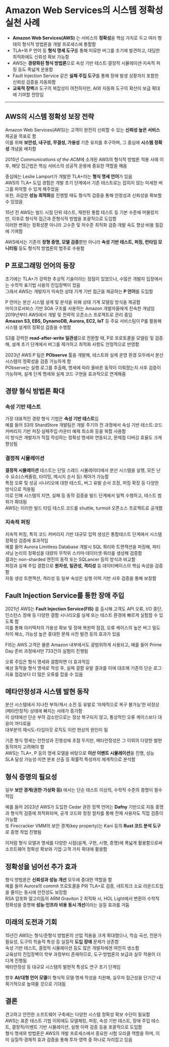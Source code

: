 # Amazon Web Services의 시스템 정확성 실천 사례


* **Amazon Web Services(AWS)** 는 서비스의 **정확성**을 핵심 가치로 두고 여러 형태의 형식적 방법론을 개발 프로세스에 통합함
* TLA+와 P 언어 등 **형식 명세 도구**를 통해 미묘한 버그를 조기에 발견하고, 대담한 최적화에도 신뢰성 확보 가능함
* AWS는 **경량화된 형식 방법론**으로 속성 기반 테스트·결정적 시뮬레이션·지속적 퍼징 등도 폭넓게 운용함
* Fault Injection Service 같은 **실패 주입 도구**를 통해 장애 발생 상황까지 포함한 신뢰성 검증을 자동화함
* **교육적 장벽**과 도구의 복잡성이 여전하지만, AI와 자동화 도구의 확산이 보급 확대에 기여할 전망임

---

AWS의 시스템 정확성 보장 전략
------------------

Amazon Web Services(AWS)는 고객이 완전히 신뢰할 수 있는 **신뢰성 높은 서비스** 제공을 목표로 함  
이를 위해 **보안성, 내구성, 무결성, 가용성** 기준 유지를 추구하며, 그 중심에 **시스템 정확성** 개념을 배치함

2015년 *Communications of the ACM*에 소개된 AWS의 형식적 방법론 적용 사례 이후, 해당 접근법은 핵심 서비스의 성공적 운용에 중요한 역할을 해옴

중심에는 Leslie Lamport가 개발한 TLA+라는 **형식 명세 언어**가 있음  
AWS의 TLA+ 도입 경험은 개발 초기 단계에서 기존 테스트로는 잡히지 않는 미세한 버그를 파악할 수 있게 해주었음  
또한, 과감한 **성능 최적화**를 진행할 때도 형식적 검증을 통해 안정성과 신뢰성을 확보할 수 있었음

15년 전 AWS는 빌드 시점 단위 테스트, 제한된 통합 테스트 등 기본 수준에 머물렀지만, 이후로 형식적 접근과 준형식적 방법을 포괄적으로 도입함  
이러한 변화는 정확성뿐 아니라 고수준 및 저수준 최적화 검증·개발 속도 향상·비용 절감에 기여함

AWS에서는 기존의 **정형 증명, 모델 검증**뿐만 아니라 **속성 기반 테스트, 퍼징, 런타임 모니터링** 등도 형식적 방법론의 범주로 수용함

P 프로그래밍 언어의 등장
--------------

초기에는 TLA+가 강력한 추상적 기술이라는 장점이 있었으나, 수많은 개발자 입장에서는 수학적 표기법 사용의 진입장벽이 컸음  
그래서 AWS는 개발자가 익숙한 상태 기계 기반 접근을 제공하는 **P 언어**를 도입함

P 언어는 분산 시스템 설계 및 분석을 위해 상태 기계 모델링 방식을 제공함  
마이크로서비스 기반 SOA 구조를 사용하는 Amazon 개발자들에게 친숙한 개념임  
2019년부터 AWS에서 개발 및 전략적 오픈소스 프로젝트로 관리 중임  
**Amazon S3, EBS, DynamoDB, Aurora, EC2, IoT** 등 주요 서비스팀이 P를 활용해 시스템 설계의 정확성 검증을 수행함

S3를 강력한 **read-after-write 일관성**으로 전환할 때, P로 프로토콜을 모델링 및 검증해, 설계 초기 단계에서 버그를 제거하고 최적화 사항도 안정적으로 반영함

2023년 AWS P 팀은 **PObserve** 툴을 개발해, 테스트와 실제 운영 환경 모두에서 분산 시스템의 정확성을 검증 가능하게 함  
PObserve는 실행 로그를 추출해, 명세에 따라 올바른 동작이 이뤄졌는지 사후 검증이 가능하며, 설계 단계 명세와 실제 코드 구현을 효과적으로 연계해줌

경량 형식 방법론 확대
------------

### 속성 기반 테스트

가장 대표적인 경량 형식 기법은 **속성 기반 테스트**임  
예를 들어 S3의 ShardStore 개발팀은 개발 주기의 전 과정에서 속성 기반 테스트·코드 커버리지 기반 퍼징·실패주입·카운터 예제 최소화 등을 복합 사용함  
이 방식은 개발자가 직접 작성하는 정확성 명세와 연동되고, 문제점 디버깅 효율도 크게 향상됨

### 결정적 시뮬레이션

**결정적 시뮬레이션** 테스트는 단일 스레드 시뮬레이터에서 분산 시스템을 실행, 모든 난수 요소(스케줄링, 타이밍, 메시지 순서 등) 제어가 가능함  
특정 오류 및 성공 시나리오에 대한 테스트, 버그 유발 순서 조정, 퍼징 확장 등 다양한 방식으로 적용됨  
이로 인해 시스템의 지연, 실패 등 동작 검증을 빌드 단계에서 일찍 수행하고, 테스트 범위가 확대됨  
AWS는 이러한 빌드 타임 테스트 코드를 shuttle, turmoil 오픈소스 프로젝트로 공개함

### 지속적 퍼징

지속적 퍼징, 특히 코드 커버리지 기반 대규모 입력 생성은 통합테스트 단계에서 시스템 정확성 검증에 효과적임  
예를 들어 Aurora Limitless Database 개발시 SQL 쿼리와 트랜잭션을 퍼징해, 파티셔닝 논리의 정확성을 대량의 무작위 스키마·데이터셋·쿼리를 생성해 검증함  
결과는 non-sharded 엔진의 동작 또는 SQLancer 등의 방식과 비교함  
퍼징과 실패 주입 결합으로 **원자성, 일관성, 격리성** 등 데이터베이스의 핵심 속성을 검증함  
자동 생성 트랜잭션, 격리성 등 일부 속성은 실행 이력 기반 사후 검증을 통해 보장함

Fault Injection Service를 통한 장애 주입
---------------------------------

2021년 AWS는 **Fault Injection Service(FIS)** 를 출시해 고객도 API 오류, I/O 중단, 인스턴스 장애 등 다양한 결함 시나리오를 실제 또는 테스트 환경에 빠르게 실험할 수 있도록 함  
이를 통해 아키텍처의 가용성 확보 및 장애 복원력 점검, 오류 케이스의 높은 버그 밀도 차이 해소, 가능성 높은 중대한 문제 사전 발견 등의 효과가 있음

FIS는 AWS 고객은 물론 Amazon 내부에서도 광범위하게 사용되고, 예를 들어 Prime Day 준비 과정에서만 733건의 실험이 진행됨

오류 주입은 형식 명세와 결합하면 더 효과적임  
예상 동작을 형식 명세로 작성 후, 실제 결함 유발 결과를 이에 대조해 기존의 단순 로그·지표 점검보다 더 많은 오류를 잡을 수 있음

메타안정성과 시스템 발현 동작
----------------

분산 시스템에서 지나친 부하/캐시 소진 등 유발로 ‘자체적으로 복구 불가능’한 비정상(메타안정적) 상태에 빠지는 사례가 증가함  
이 상태에선 단순 부하 감소만으로는 정상 복구되지 않고, 통상적인 오류 케이스보다 대응이 까다로움  
대부분의 재시도-타임아웃 로직도 이런 현상의 원인이 됨

기존 형식 명세는 안전성과 진행성에 초점 두지만, 메타안정성은 그 이외의 다양한 발현 동작까지 고려해야 함  
AWS는 TLA+, P 등의 명세 모델을 바탕으로 **이산 이벤트 시뮬레이션**을 진행, 성능 SLA 달성 가능성·지연 분포 산출 등 확률적 특성까지 체계적으로 분석함

형식 증명의 필요성
----------

일부 **보안 경계(권한·가상화 등)** 에서는 단순 테스트 이상의, 수학적 수준의 증명이 필수적임

예를 들어 2023년 AWS가 도입한 Cedar 권한 정책 언어는 **Dafny** 기반으로 자동 증명과 형식적 검증에 최적화되며, 공개 코드와 정정 절차를 통해 전체 사용자도 직접 검증이 가능함  
또 Firecracker VMM의 보안 경계(key property)는 Kani 등의 **Rust 코드 분석 도구**로 증명 작업 진행됨

이처럼 형식 모델과 명세를 다양한 시점(설계, 구현, 시행, 증명)에 폭넓게 활용함으로써 소프트웨어 정확성 확보와 기업·고객 가치 확대에 활용함

정확성을 넘어선 추가 효과
--------------

형식 방법론은 **신뢰성과 성능 개선** 모두에 중대한 역할을 함  
예를 들어 Aurora의 commit 프로토콜을 P와 TLA+로 검증, 네트워크 소요 라운드트립을 줄이는 동시에 안전성도 보장함  
RSA 암호화 알고리듬의 ARM Graviton 2 최적화 시, HOL Light에서 변환의 수학적 정확성을 증명해 **성능·인프라 비용 동시 개선**이라는 실질 효과를 거둠

미래의 도전과 기회
----------

15년간 AWS는 형식/준형식 방법론의 산업 적용을 크게 확대했으나, 학습 곡선, 전문가 필요성, 도구의 학술적 특성 등 실질적 **도입 장애** 문제가 상존함  
속성 기반 테스트, 결정적 시뮬레이션 등도 많은 개발자에겐 여전히 생소함  
교육상의 진입장벽이 학부 과정부터 존재하므로, 도구·방법론의 보급과 실무 적용이 더디게 진행됨  
메타안정성 등 대규모 시스템의 발현적 특성도 연구 초기 단계임

향후 **AI/대형 언어 모델**이 형식적 모델·명세 작성을 지원해, 실무자 접근성을 단기간 내 획기적으로 높여줄 것으로 기대됨

결론
--

견고하고 안전한 소프트웨어 구축에는 다양한 시스템 정확성 확보 수단이 필요함  
AWS는 표준 테스트 기법 이외에도 모델체킹, 퍼징, 속성 기반 테스트, 장애 주입 테스트, 결정적/이벤트 기반 시뮬레이션, 실행 이력 검증 등을 포괄적으로 도입함  
형식 명세와 방법론은 AWS의 개발 프로세스에서 중요한 시험 오라클 역할을 하며, 이미 실질적·경제적 효과 검증을 통해 투자 영역 중 하나로 자리잡고 있음

